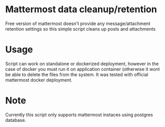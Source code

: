 # Mattermost data cleanup/retention
Free version of mattermost doesn't provide any message/attachment retention settings so this simple script cleans up posts and attachments 
# Usage
Script can work on standalone or dockerized deployment, however in the case of docker you must run it on application container (otherwise it wont be able to delete the files from the system. It was tested with official mattermost docker deployment. 
# Note
Currently this script only supports mattermost instaces using postgres database.
